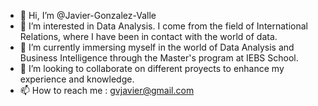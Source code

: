 - 👋 Hi, I’m @Javier-Gonzalez-Valle
- 👀 I’m interested in Data Analysis. I come from the field of International Relations, where I have been in contact with the world of data. 
- 🌱 I’m currently immersing myself in the world of Data Analysis and Business Intelligence through the Master's program at IEBS School.
- 💞️ I’m looking to collaborate on different proyects to enhance my experience and knowledge. 
- 📫 How to reach me : gvjavier@gmail.com

<!---
Javier-Gonzalez-Valle/Javier-Gonzalez-Valle is a ✨ special ✨ repository because its `README.md` (this file) appears on your GitHub profile.
You can click the Preview link to take a look at your changes.
--->
